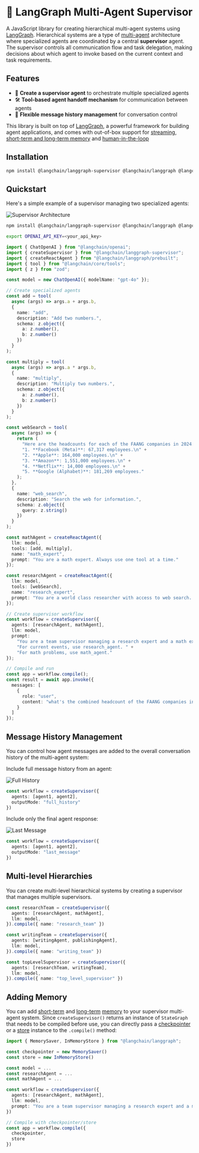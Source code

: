 # 🤖 LangGraph Multi-Agent Supervisor

A JavaScript library for creating hierarchical multi-agent systems using [LangGraph](https://github.com/langchain-ai/langgraphjs). Hierarchical systems are a type of [multi-agent](https://langchain-ai.github.io/langgraphjs/concepts/multi_agent) architecture where specialized agents are coordinated by a central **supervisor** agent. The supervisor controls all communication flow and task delegation, making decisions about which agent to invoke based on the current context and task requirements.

## Features

- 🤖 **Create a supervisor agent** to orchestrate multiple specialized agents
- 🛠️ **Tool-based agent handoff mechanism** for communication between agents
- 📝 **Flexible message history management** for conversation control

This library is built on top of [LangGraph](https://github.com/langchain-ai/langgraphjs), a powerful framework for building agent applications, and comes with out-of-box support for [streaming](https://langchain-ai.github.io/langgraphjs/how-tos/#streaming), [short-term and long-term memory](https://langchain-ai.github.io/langgraphjs/concepts/memory/) and [human-in-the-loop](https://langchain-ai.github.io/langgraphjs/concepts/human_in_the_loop/)

## Installation

```bash
npm install @langchain/langgraph-supervisor @langchain/langgraph @langchain/core
```

## Quickstart

Here's a simple example of a supervisor managing two specialized agents:

![Supervisor Architecture](static/img/supervisor.png)

```bash
npm install @langchain/langgraph-supervisor @langchain/langgraph @langchain/core @langchain/openai

export OPENAI_API_KEY=<your_api_key>
```

```ts
import { ChatOpenAI } from "@langchain/openai";
import { createSupervisor } from "@langchain/langgraph-supervisor";
import { createReactAgent } from "@langchain/langgraph/prebuilt";
import { tool } from "@langchain/core/tools";
import { z } from "zod";

const model = new ChatOpenAI({ modelName: "gpt-4o" });

// Create specialized agents
const add = tool(
  async (args) => args.a + args.b,
  {
    name: "add",
    description: "Add two numbers.",
    schema: z.object({
      a: z.number(),
      b: z.number()
    })
  }
);

const multiply = tool(
  async (args) => args.a * args.b,
  {
    name: "multiply", 
    description: "Multiply two numbers.",
    schema: z.object({
      a: z.number(),
      b: z.number()
    })
  }
);

const webSearch = tool(
  async (args) => {
    return (
      "Here are the headcounts for each of the FAANG companies in 2024:\n" +
      "1. **Facebook (Meta)**: 67,317 employees.\n" +
      "2. **Apple**: 164,000 employees.\n" +
      "3. **Amazon**: 1,551,000 employees.\n" +
      "4. **Netflix**: 14,000 employees.\n" +
      "5. **Google (Alphabet)**: 181,269 employees."
    );
  },
  {
    name: "web_search",
    description: "Search the web for information.",
    schema: z.object({
      query: z.string()
    })
  }
);

const mathAgent = createReactAgent({
  llm: model,
  tools: [add, multiply],
  name: "math_expert",
  prompt: "You are a math expert. Always use one tool at a time."
});

const researchAgent = createReactAgent({
  llm: model,
  tools: [webSearch],
  name: "research_expert",
  prompt: "You are a world class researcher with access to web search. Do not do any math."
});

// Create supervisor workflow
const workflow = createSupervisor({
  agents: [researchAgent, mathAgent],
  llm: model,
  prompt: 
    "You are a team supervisor managing a research expert and a math expert. " +
    "For current events, use research_agent. " +
    "For math problems, use math_agent."
});

// Compile and run
const app = workflow.compile();
const result = await app.invoke({
  messages: [
    {
      role: "user",
      content: "what's the combined headcount of the FAANG companies in 2024??"
    }
  ]
});
```

## Message History Management

You can control how agent messages are added to the overall conversation history of the multi-agent system:

Include full message history from an agent:

![Full History](static/img/full_history.png)

```ts
const workflow = createSupervisor({
  agents: [agent1, agent2],
  outputMode: "full_history"
})
```

Include only the final agent response:

![Last Message](static/img/last_message.png)

```ts
const workflow = createSupervisor({
  agents: [agent1, agent2],
  outputMode: "last_message"
})
```

## Multi-level Hierarchies

You can create multi-level hierarchical systems by creating a supervisor that manages multiple supervisors.

```ts
const researchTeam = createSupervisor({
  agents: [researchAgent, mathAgent],
  llm: model,
}).compile({ name: "research_team" })

const writingTeam = createSupervisor({
  agents: [writingAgent, publishingAgent],
  llm: model,
}).compile({ name: "writing_team" })

const topLevelSupervisor = createSupervisor({
  agents: [researchTeam, writingTeam],
  llm: model,
}).compile({ name: "top_level_supervisor" })
```

## Adding Memory

You can add [short-term](https://langchain-ai.github.io/langgraphjs/how-tos/persistence/) and [long-term](https://langchain-ai.github.io/langgraphjs/how-tos/cross-thread-persistence/) [memory](https://langchain-ai.github.io/langgraphjs/concepts/memory/) to your supervisor multi-agent system. Since `createSupervisor()` returns an instance of `StateGraph` that needs to be compiled before use, you can directly pass a [checkpointer](https://langchain-ai.github.io/langgraphjs/reference/classes/checkpoint.BaseCheckpointSaver.html) or a [store](https://langchain-ai.github.io/langgraphjs/reference/classes/checkpoint.BaseStore.html) instance to the `.compile()` method:

```ts
import { MemorySaver, InMemoryStore } from "@langchain/langgraph";

const checkpointer = new MemorySaver()
const store = new InMemoryStore()

const model = ...
const researchAgent = ...
const mathAgent = ...

const workflow = createSupervisor({
  agents: [researchAgent, mathAgent],
  llm: model,
  prompt: "You are a team supervisor managing a research expert and a math expert.",
})

// Compile with checkpointer/store
const app = workflow.compile({
  checkpointer,
  store
})
```